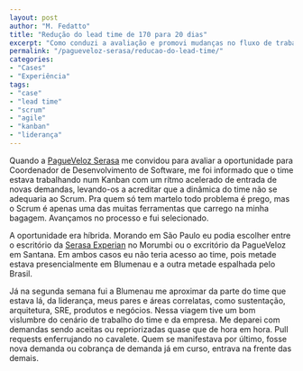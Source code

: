 ```yaml
---
layout: post
author: "M. Fedatto"
title: "Redução do lead time de 170 para 20 dias"
excerpt: "Como conduzi a avaliação e promovi mudanças no fluxo de trabalho do time em busca de maior qualidade e produtividade, alcançando uma redução no lead time médio de 170 para 20 dias."
permalink: "/pagueveloz-serasa/reducao-do-lead-time/"
categories:
- "Cases"
- "Experiência"
tags:
- "case"
- "lead time"
- "scrum"
- "agile"
- "kanban"
- "liderança"
---
```


Quando a [PagueVeloz Serasa](https://pagueveloz.com.br/) me convidou para avaliar a oportunidade para Coordenador de Desenvolvimento de Software, me foi informado que o time estava trabalhando num Kanban com um rítmo acelerado de entrada de novas demandas, levando-os a acreditar que a dinâmica do time não se adequaria ao Scrum. Pra quem só tem martelo todo problema é prego, mas o Scrum é apenas uma das muitas ferramentas que carrego na minha bagagem. Avançamos no processo e fui selecionado.

A oportunidade era híbrida. Morando em São Paulo eu podia escolher entre o escritório da [Serasa Experian](https://serasa.com.br/) no Morumbi ou o excritório da PagueVeloz em Santana. Em ambos casos eu não teria acesso ao time, pois metade estava presencialmente em Blumenau e a outra metade espalhada pelo Brasil.

Já na segunda semana fui a Blumenau me aproximar da parte do time que estava lá, da liderança, meus pares e áreas correlatas, como sustentação, arquitetura, SRE, produtos e negócios. Nessa viagem tive um bom vislumbre do cenário de trabalho do time e da empresa. Me deparei com demandas sendo aceitas ou repriorizadas quase que de hora em hora. Pull requests enferrujando no cavalete. Quem se manifestava por último, fosse nova demanda ou cobrança de demanda já em curso, entrava na frente das demais.
